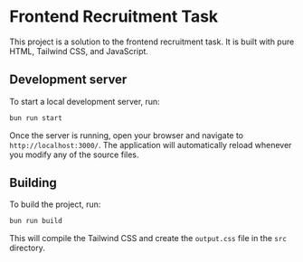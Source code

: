 # Frontend Recruitment Task

This project is a solution to the frontend recruitment task. It is built with pure HTML, Tailwind CSS, and JavaScript.

## Development server

To start a local development server, run:

```bash
bun run start
```

Once the server is running, open your browser and navigate to `http://localhost:3000/`. The application will automatically reload whenever you modify any of the source files.

## Building

To build the project, run:

```bash
bun run build
```

This will compile the Tailwind CSS and create the `output.css` file in the `src` directory.

